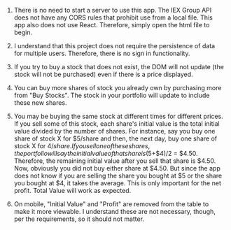 1. There is no need to start a server to use this app. The IEX Group API does not have any CORS rules that prohibit use from a local file. This app also does not use React. Therefore, simply open the html file to begin.

2. I understand that this project does not require the persistence of data for multiple users. Therefore, there is no sign in functionality. 

3. If you try to buy a stock that does not exist, the DOM will not update (the stock will not be purchased) even if there is a price displayed.

4. You can buy more shares of stock you already own by purchasing more from "Buy Stocks". The stock in your portfolio will update to include these new shares.

5. You may be buying the same stock at different times for different prices. If you sell some of this stock, each share's initial value is the total initial value divided by the number of shares. For instance, say you buy one share of stock X for $5/share and then, the next day, buy one share of stock X for $4/share. If you sell one of these shares, the portfolio will say the initial value of that share is ($5+$4)/2 = $4.50. Therefore, the remaining initial value after you sell that share is $4.50. Now, obviously you did not buy either share at $4.50. But since the app does not know if you are selling the share you bought at $5 or the share you bought at $4, it takes the average. This is only important for the net profit. Total Value will work as expected.

6. On mobile, "Initial Value" and "Profit" are removed from the table to make it more viewable. I understand these are not necessary, though, per the requirements, so it should not matter.

